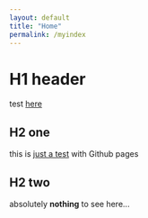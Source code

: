 ```yaml
---
layout: default
title: "Home"
permalink: /myindex
---
```

# H1 header
test <a href="index">here</a>
## H2 one
this is <u>just a test</u> with Github pages
## H2 two
absolutely <b>nothing</b> to see here...
